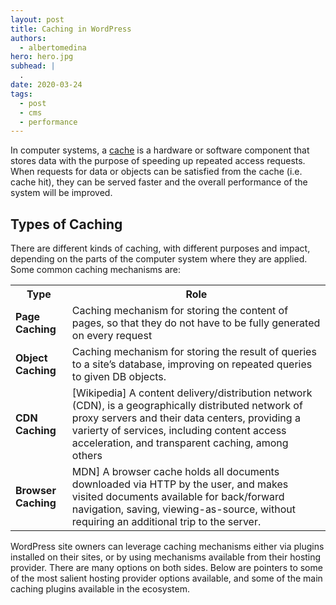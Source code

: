 ```yaml
---
layout: post
title: Caching in WordPress
authors:
  - albertomedina
hero: hero.jpg
subhead: |
  .
date: 2020-03-24
tags:
  - post
  - cms
  - performance
---
```


In computer systems, a [cache](https://en.wikipedia.org/wiki/Cache_(computing)) is a hardware or software component that stores data with the purpose of speeding up repeated access requests. When requests for data or objects can be satisfied from the cache (i.e. cache hit), they can be served faster and the overall performance of the system will be improved.

## Types of Caching

There are different kinds of caching, with different purposes and impact, depending on the parts of the computer system where they are applied.  Some common caching mechanisms are:

<div class="w-table-wrapper">
  <table>
    <tbody>
      <tr>
        <th>Type</th>
        <th>Role</th>        
      </tr>
      <tr>
        <td><b>Page Caching</b></td>
        <td>Caching mechanism for storing the content of pages, so that they do not have to be fully generated on every request</td>
      </tr>
      <tr>
        <td><b>Object Caching</b></td>
        <td>Caching mechanism for storing the result of queries to a site’s database, improving on repeated queries to given DB objects.
</td>
      </tr>
      <tr>
        <td><b>CDN Caching</b></td>
        <td>[Wikipedia] A content delivery/distribution network (CDN), is a geographically distributed network of proxy servers and their data centers, providing a varierty of services, including content access acceleration, and transparent caching, among others</td>
      </tr>
      <tr>
        <td><b>Browser Caching</b></td>
        <td>MDN] A browser cache holds all documents downloaded via HTTP by the user, and makes visited documents available for back/forward navigation, saving, viewing-as-source, without requiring an additional trip to the server.</td>
      </tr>  
    </tbody>
  </table>
</div>

WordPress site owners can leverage caching mechanisms either via plugins installed on their sites, or by using mechanisms available from their hosting provider. There are many options on both sides. Below are pointers to some of the most salient hosting provider options available, and some of the main caching plugins available in the ecosystem.


[collection]: /wordpress
